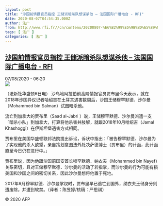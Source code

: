 ```yaml
---
layout: post
title: "沙国前情报官员指控 王储派暗杀队想谋杀他 – 法国国际广播电台 - RFI"
date: 2020-08-07T04:54:35.000Z
author: 法广
from: http://www.rfi.fr//cn/contenu/20200807-%E6%B2%99%E5%9B%BD%E5%89%8D%E6%83%85%E6%8A%A5%E5%AE%98%E5%91%98%E6%8C%87%E6%8E%A7-%E7%8E%8B%E5%82%A8%E6%B4%BE%E6%9A%97%E6%9D%80%E9%98%9F%E6%83%B3%E8%B0%8B%E6%9D%80%E4%BB%96
tags: [ 法广 ]
categories: [ 法广 ]
---
```

<!--1596776075000-->
[沙国前情报官员指控 王储派暗杀队想谋杀他 – 法国国际广播电台 - RFI](http://www.rfi.fr//cn/contenu/20200807-%E6%B2%99%E5%9B%BD%E5%89%8D%E6%83%85%E6%8A%A5%E5%AE%98%E5%91%98%E6%8C%87%E6%8E%A7-%E7%8E%8B%E5%82%A8%E6%B4%BE%E6%9A%97%E6%9D%80%E9%98%9F%E6%83%B3%E8%B0%8B%E6%9D%80%E4%BB%96)
------

<div>
<div>07/08/2020 - 06:20</div><img src="https://s.rfi.fr/media/display/41ba3eca-d868-11ea-96ac-005056bff430/w:310/p:16x9/int0003b.200807122004.jpg"><div class="t-content__body u-clearfix"><div class="m-interstitial"></div><p>（法新社华盛顿6日电）    沙乌地阿拉伯前高阶情报官员贾布里今天表示，就在2018年沙国异议记者哈绍吉在土耳其遇害数周后，沙国王储穆罕默德．沙尔曼（Mohammed bin Salman）试图暗杀他。</p><p>    流亡到加拿大的贾布里（Saad al-Jabri ）说，王储穆罕默德．沙尔曼派遣一支「暗杀小队」到加拿大，打算将他杀害并肢解，就跟2018年10月哈绍吉（Jamal Khashoggi）在伊斯坦堡遇害方式相同。</p><p>    贾布里在美国华盛顿联邦法院提出诉讼，诉状中指出：「被告穆罕默德．沙尔曼为了实现他的杀人欲望，亲自策划意图法外处决萨德博士（贾布里）的计画，此计画直至今日仍在进行中。」</p><p>    贾布里说，因为他跟沙国前国安首长穆罕默德．纳衣夫（Mohammed bin Nayef）关系密切，且对王储穆罕默德．沙尔曼的活动了若指掌，而沙尔曼的行为可能有损美国和沙国之间的密切关系，因此沙尔曼想将他置于死地。</p><p>    2017年6月穆罕默德．沙尔曼掌权时，贾布里早已逃亡到国外，纳衣夫王储身分则遭废除，并遭到软禁。（译者：陈昱婷/核稿：严思祺）</p><p class="t-copyright">© 2020 AFP</p>        </div>
</div>

